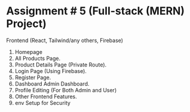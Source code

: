 # Assignment # 5 (Full-stack (MERN) Project)
Frontend (React, Tailwind/any others, Firebase)
1. Homepage
2. All Products Page.
3. Product Details Page (Private Route).
4. Login Page (Using Firebase).
5. Register Page.
6. Dashboard Admin Dashboard.
7. Profile Editing (For Both Admin and User)
8. Other Frontend Features.
9. env Setup for Security   
